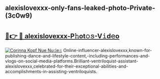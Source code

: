 ## alexislovexxx-only-fans​-leaked-photo​-Private-(3c0w9)


# <h2><a href="https://mediaupload.pro?title=alexislovexxx&ref=git">🔗👉 🔴 alexislovexxx-P𝚑ot𝚘𝚜-V𝚒d𝚎o</a></h2>

[![Corinna Kopf Nue Nu𝚍e𝚜](https://i.imgur.com/0qMVB7G.gif)](https://mediaupload.pro?title=alexislovexxx&ref=git)
Online-influencer-alexislovexxx,known-for-publishing-dance-and-lifestyle-content,-including-performances-and-vlogs-on-social-media-platforms.Brilliant-ventriloquist-assistant-alexislovexxx,celebrated-for-their-exceptional-abilities-and-accomplishments-in-assisting-ventriloquists.  